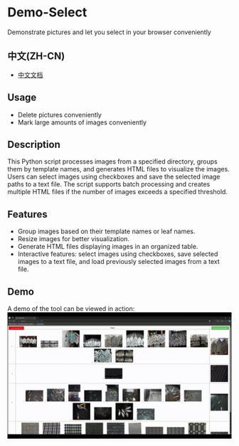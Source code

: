 # Demo-Select
Demonstrate pictures and let you select in your browser conveniently

## 中文(ZH-CN)
- [中文文档](README_zh_cn.md)  
  
## Usage
- Delete pictures conveniently
- Mark large amounts of images conveniently
  
## Description
This Python script processes images from a specified directory, groups them by template names, and generates HTML files to visualize the images. Users can select images using checkboxes and save the selected image paths to a text file. The script supports batch processing and creates multiple HTML files if the number of images exceeds a specified threshold.

## Features
- Group images based on their template names or leaf names.
- Resize images for better visualization.
- Generate HTML files displaying images in an organized table.
- Interactive features: select images using checkboxes, save selected images to a text file, and load previously selected images from a text file.

## Demo
A demo of the tool can be viewed in action:
![Demo GIF](GIF_1.gif)